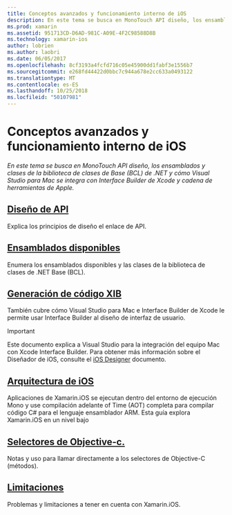 ```yaml
---
title: Conceptos avanzados y funcionamiento interno de iOS
description: En este tema se busca en MonoTouch API diseño, los ensamblados y clases de la biblioteca de clases de Base (BCL) de .NET y cómo Visual Studio para Mac se integra con Interface Builder de Xcode y cadena de herramientas de Apple.
ms.prod: xamarin
ms.assetid: 951713CD-D6AD-981C-A09E-4F2C98588D8B
ms.technology: xamarin-ios
author: lobrien
ms.author: laobri
ms.date: 06/05/2017
ms.openlocfilehash: 8cf3193a4fcfd716c05e45900dd1fabf3e1556b7
ms.sourcegitcommit: e268fd44422d0bbc7c944a678e2cc633a0493122
ms.translationtype: MT
ms.contentlocale: es-ES
ms.lasthandoff: 10/25/2018
ms.locfileid: "50107981"
---
```

# <a name="ios-advanced-concepts-and-internals"></a>Conceptos avanzados y funcionamiento interno de iOS

_En este tema se busca en MonoTouch API diseño, los ensamblados y clases de la biblioteca de clases de Base (BCL) de .NET y cómo Visual Studio para Mac se integra con Interface Builder de Xcode y cadena de herramientas de Apple._

##  <a name="api-designiosinternalsapi-designindexmd"></a>[Diseño de API](~/ios/internals/api-design/index.md)

Explica los principios de diseño el enlace de API.

##  <a name="available-assembliescross-platforminternalsavailable-assembliesmd"></a>[Ensamblados disponibles](~/cross-platform/internals/available-assemblies.md)

Enumera los ensamblados disponibles y las clases de la biblioteca de clases de .NET Base (BCL).

##  <a name="xib-code-generationiosinternalsxib-code-generationmd"></a>[Generación de código XIB](~/ios/internals/xib-code-generation.md)

También cubre cómo Visual Studio para Mac e Interface Builder de Xcode le permite usar Interface Builder al diseño de interfaz de usuario.

> [!IMPORTANT]
> Este documento explica a Visual Studio para la integración del equipo Mac con Xcode Interface Builder. Para obtener más información sobre el Diseñador de iOS, consulte el [iOS Designer](~/ios/user-interface/designer/index.md) documento.

##  <a name="ios-architectureiosinternalsarchitecturemd"></a>[Arquitectura de iOS](~/ios/internals/architecture.md)

Aplicaciones de Xamarin.iOS se ejecutan dentro del entorno de ejecución Mono y use compilación adelante of Time (AOT) completa para compilar código C# para el lenguaje ensamblador ARM. Esta guía explora Xamarin.iOS en un nivel bajo

##  <a name="objective-c-selectorsiosinternalsobjective-c-selectorsmd"></a>[Selectores de Objective-c.](~/ios/internals/objective-c-selectors.md)

Notas y uso para llamar directamente a los selectores de Objective-C (métodos).

##  <a name="limitationslimitationsmd"></a>[Limitaciones](limitations.md)

Problemas y limitaciones a tener en cuenta con Xamarin.iOS.
